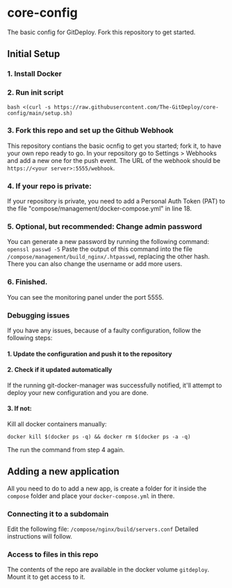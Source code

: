 # core-config
The basic config for GitDeploy. Fork this repository to get started.

## Initial Setup
### 1. Install Docker

### 2. Run init script
```
bash <(curl -s https://raw.githubusercontent.com/The-GitDeploy/core-config/main/setup.sh)
```
### 3. Fork this repo and set up the Github Webhook
This repository contians the basic ocnfig to get you started; fork it, to have your own repo ready to go.
In your repository go to Settings > Webhooks and add a new one for the push event.
The URL of the webhook should be `https://<your server>:5555/webhook`.

### 4. If your repo is private:
If your repository is private, you need to add a Personal Auth Token (PAT) to the file "compose/management/docker-compose.yml" in line 18.

### 5. Optional, but recommended: Change admin password
You can generate a new password by running the following command:
```openssl passwd -5```
Paste the output of this command into the file `/compose/management/build_nginx/.htpasswd`, replacing the other hash.
There you can also change the username or add more users.

### 6. Finished.
You can see the monitoring panel under the port 5555.

### Debugging issues
If you have any issues, because of a faulty configuration, follow the following steps:
#### 1. Update the configuration and push it to the repository
#### 2. Check if it updated automatically
If the running git-docker-manager was successfully notified, it'll attempt to deploy your new configuration and you are done.
#### 3. If not:
Kill all docker containers manually:
```
docker kill $(docker ps -q) && docker rm $(docker ps -a -q)
```
The run the command from step 4 again.

## Adding a new application
All you need to do to add a new app, is create a folder for it inside the `compose` folder and place your `docker-compose.yml` in there.
### Connecting it to a subdomain
Edit the following file: `/compose/nginx/build/servers.conf`
Detailed instructions will follow.

### Access to files in this repo
The contents of the repo are available in the docker volume `gitdeploy`. Mount it to get access to it.
